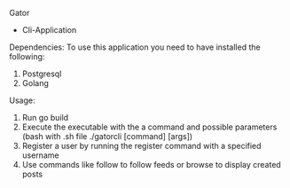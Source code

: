 Gator

- Cli-Application

Dependencies:
To use this application you need to have installed the following:

1. Postgresql
2. Golang

Usage:

1. Run go build
2. Execute the executable with the a command and possible parameters (bash with .sh file ./gatorcli [command] [args])
3. Register a user by running the register command with a specified username
4. Use commands like follow to follow feeds or browse to display created posts
